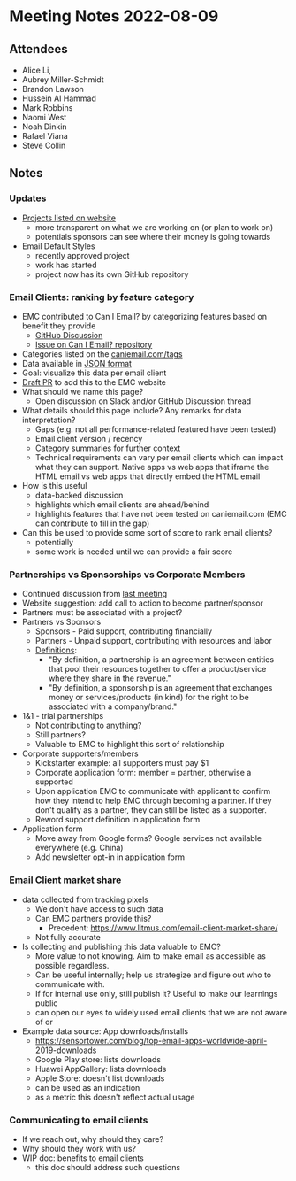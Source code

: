 # Meeting Notes 2022-08-09

## Attendees

- Alice Li,
- Aubrey Miller-Schmidt
- Brandon Lawson
- Hussein Al Hammad
- Mark Robbins
- Naomi West
- Noah Dinkin
- Rafael Viana
- Steve Collin

## Notes

### Updates

- [Projects listed on website](https://emailmarkup.org/en/projects/)
  - more transparent on what we are working on (or plan to work on)
  - potentials sponsors can see where their money is going towards
- Email Default Styles
  - recently approved project
  - work has started
  - project now has its own GitHub repository

### Email Clients: ranking by feature category

- EMC contributed to Can I Email? by categorizing features based on benefit they provide
  - [GitHub Discussion](https://github.com/email-markup-consortium/email-markup-consortium/discussions/40#discussioncomment-2202448)
  - [Issue on Can I Email? repository](https://github.com/hteumeuleu/caniemail/issues/232)
- Categories listed on the [caniemail.com/tags](https://www.caniemail.com/tags/)
- Data available in [JSON format](https://www.caniemail.com/api/data.json)
- Goal: visualize this data per email client
- [Draft PR](https://github.com/email-markup-consortium/emailmarkup.org/pull/24) to add this to the EMC website
- What should we name this page?
  - Open discussion on Slack and/or GitHub Discussion thread
- What details should this page include? Any remarks for data interpretation?
  - Gaps (e.g. not all performance-related featured have been tested)
  - Email client version / recency
  - Category summaries for further context
  - Technical requirements can vary per email clients which can impact what they can support. Native apps vs web apps that iframe the HTML email vs web apps that directly embed the HTML email
- How is this useful
  - data-backed discussion
  - highlights which email clients are ahead/behind
  - highlights features that have not been tested on caniemail.com (EMC can contribute to fill in the gap)
- Can this be used to provide some sort of score to rank email clients?
  - potentially
  - some work is needed until we can provide a fair score

### Partnerships vs Sponsorships vs Corporate Members

- Continued discussion from [last meeting](https://github.com/email-markup-consortium/email-markup-consortium/blob/main/meeting-notes/2022-07-26.md#partnerships)
- Website suggestion: add call to action to become partner/sponsor
- Partners must be associated with a project?
- Partners vs Sponsors
  - Sponsors - Paid support, contributing financially
  - Partners - Unpaid support, contributing with resources and labor
  - [Definitions](https://www.linkedin.com/pulse/partnership-vs-sponsorship-how-different-does-matter-matt-wolff/):
    - "By definition, a partnership is an agreement between entities that pool their resources together to offer a product/service where they share in the revenue."
    - "By definition, a sponsorship is an agreement that exchanges money or services/products (in kind) for the right to be associated with a company/brand."
- 1&1 - trial partnerships
  - Not contributing to anything?
  - Still partners?
  - Valuable to EMC to highlight this sort of relationship
- Corporate supporters/members
  - Kickstarter example: all supporters must pay $1
  - Corporate application form: member = partner, otherwise a supported
  - Upon application EMC to communicate with applicant to confirm how they intend to help EMC through becoming a partner. If they don't qualify as a partner, they can still be listed as a supporter.
  - Reword support definition in application form
- Application form
  - Move away from Google forms? Google services not available everywhere (e.g. China)
  - Add newsletter opt-in in application form

### Email Client market share

- data collected from tracking pixels
  - We don't have access to such data
  - Can EMC partners provide this?
    - Precedent: https://www.litmus.com/email-client-market-share/
  - Not fully accurate
- Is collecting and publishing this data valuable to EMC?
  - More value to not knowing. Aim to make email as accessible as possible regardless.
  - Can be useful internally; help us strategize and figure out who to communicate with.
  - If for internal use only, still publish it? Useful to make our learnings public
  - can open our eyes to widely used email clients that we are not aware of or
- Example data source: App downloads/installs
  - https://sensortower.com/blog/top-email-apps-worldwide-april-2019-downloads
  - Google Play store: lists downloads
  - Huawei AppGallery: lists downloads
  - Apple Store: doesn't list downloads
  - can be used as an indication
  - as a metric this doesn't reflect actual usage

### Communicating to email clients

- If we reach out, why should they care?
- Why should they work with us?
- WIP doc: benefits to email clients
  - this doc should address such questions
